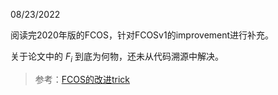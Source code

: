 08/23/2022  

阅读完2020年版的FCOS，针对FCOSv1的improvement进行补充。  

关于论文中的 $F_i$ 到底为何物，还未从代码溯源中解决。  

> 参考：[FCOS的改进trick](https://zhuanlan.zhihu.com/p/259314634)   
